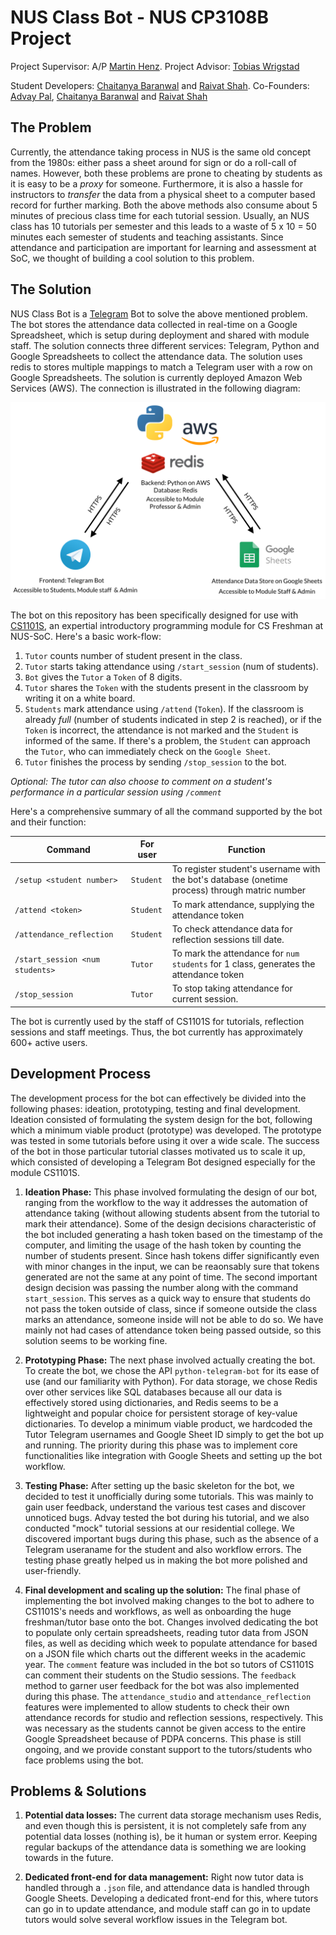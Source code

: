 # NUS Class Bot - NUS CP3108B Project

Project Supervisor: A/P [Martin Henz](https://github.com/martin-henz). Project Advisor: [Tobias Wrigstad](https://github.com/TobiasWrigstad)

Student Developers: [Chaitanya Baranwal](https://github.com/chaitanyabaranwal) and [Raivat Shah](https://github.com/raivatshah). Co-Founders: [Advay Pal](https://github.com/advaypal), [Chaitanya Baranwal](https://github.com/chaitanyabaranwal) and [Raivat Shah](https://github.com/raivatshah)

## The Problem

Currently, the attendance taking process in NUS is the same old concept from the 1980s: either pass a sheet around for sign or do a roll-call of names. However, both these problems are prone to cheating by students as it is easy to be a *proxy* for someone. Furthermore, it is also a hassle for instructors to *transfer* the data from a physical sheet to a computer based record for further marking. Both the above methods also consume about 5 minutes of precious class time for each tutorial session. Usually, an NUS class has 10 tutorials per semester and this leads to a waste of 5 x 10 = 50 minutes each semester of students and teaching assistants. Since attendance and participation are important for learning and assessment at SoC, we thought of building a cool solution to this problem. 

## The Solution 

NUS Class Bot is a [Telegram](https://telegram.org/) Bot to solve the above mentioned problem. The bot stores the attendance data collected in real-time on a Google Spreadsheet, which is setup during deployment and shared with module staff. The solution connects three different services: Telegram, Python and Google Spreadsheets to collect the attendance data. The solution uses redis to stores multiple mappings to match a Telegram user with a row on Google Spreadsheets. The solution is currently deployed Amazon Web Services (AWS). The connection is illustrated in the following diagram:

![diagram](images/diagram.png)


The bot on this repository has been specifically designed for use with [CS1101S](https://comp.nus.edu.sg/~cs1101s/), an expertial introductory programming module for CS Freshman at NUS-SoC. Here's a basic work-flow:

1. `Tutor` counts number of student present in the class. 
2. `Tutor` starts taking attendance using `/start_session` (num of students). 
2. `Bot` gives the `Tutor` a `Token` of 8 digits.
3. `Tutor` shares the `Token` with the students present in the classroom by writing it on a white board.
4. `Students` mark attendance using `/attend` (`Token`). If the classroom is already *full* (number of students indicated in step 2 is reached), or if the `Token` is incorrect, the attendance is not marked and the `Student` is informed of the same. If there's a problem, the `Student` can approach the `Tutor`, who can immediately check on the `Google Sheet`.
5. `Tutor` finishes the process by sending `/stop_session` to the bot.

*Optional: The tutor can also choose to comment on a student's performance in a particular session using `/comment`*

Here's a comprehensive summary of all the command supported by the bot and their function:

| Command                        | For user           | Function |
| -------------                  |-------------| -----|
| `/setup <student number>`      | `Student`          |  To register student's username with the bot's database (onetime process) through matric number  |
| `/attend <token>`               |   `Student`        |  To mark attendance, supplying the attendance token  |
| `/attendance_reflection`        | `Student`           | To check attendance data for reflection sessions till date.  |
| `/start_session <num students>`        | `Tutor`           | To mark the attendance for `num students` for 1 class, generates the attendance token  |
| `/stop_session`        | `Tutor`           | To stop taking attendance for current session.  |

The bot is currently used by the staff of CS1101S for tutorials, reflection sessions and staff meetings. Thus, the bot currently has approximately 600+ active users. 

## Development Process 

The development process for the bot can effectively be divided into the following phases: ideation, prototyping, testing and final development. Ideation consisted of formulating the system design for the bot, following which a minimum viable product (prototype) was developed. The prototype was tested in some tutorials before using it over a wide scale. The success of the bot in those particular tutorial classes motivated us to scale it up, which consisted of developing a Telegram Bot
designed especially for the module CS1101S.

1. **Ideation Phase:** This phase involved formulating the design of our bot, ranging from the workflow to the way it addresses the automation of attendance taking (without allowing students absent from the tutorial to mark their attendance). Some of the design decisions characteristic of the bot included generating a hash token based on the timestamp of the computer, and limiting the usage of the hash token by counting the number of students present. Since hash tokens differ significantly even with minor changes in the input, we can be reaonsably sure that tokens generated are not the same at any point of time. The second important design decision was passing the number along with the command `start_session`. This serves as a quick way to ensure that students do not pass the token outside of class, since if someone outside the class marks an attendance, someone inside will not be able to do so. We have mainly not had cases of attendance token being passed outside, so this solution seems to be working fine.

2. **Prototyping Phase:** The next phase involved actually creating the bot. To create the bot, we chose the API `python-telegram-bot` for its ease of use (and our familiarity with Python). For data storage, we chose Redis over other services like SQL databases because all our data is effectively stored using dictionaries, and Redis seems to be a lightweight and popular choice for persistent storage of key-value dictionaries. To develop a minimum viable product, we hardcoded the Tutor Telegram usernames and Google Sheet ID simply to get the bot up and running. The priority during this phase was to implement core functionalities like integration with Google Sheets and setting up the bot workflow.

3. **Testing Phase:** After setting up the basic skeleton for the bot, we decided to test it unofficially during some tutorials. This was mainly to gain user feedback, understand the various test cases and discover unnoticed bugs. Advay tested the bot during his tutorial, and we also conducted "mock" tutorial sessions at our residential college. We discovered important bugs during this phase, such as the absence of a Telegram useraname for the student and also workflow errors. The testing phase greatly helped us in making the bot more polished and user-friendly.

4. **Final development and scaling up the solution:** The final phase of implementing the bot involved making changes to the bot to adhere to CS1101S's needs and workflows, as well as onboarding the huge freshman/tutor base onto the bot. Changes involved dedicating the bot to populate only certain spreadsheets, reading tutor data from JSON files, as well as deciding which week to populate attendance for based on a JSON file which charts out the different weeks in the academic year. The `comment` feature was included in the bot so tutors of CS1101S can comment their students on the Studio sessions. The `feedback` method to garner user feedback for the bot was also implemented during this phase. The `attendance_studio` and `attendance_reflection` features were implemented to allow students to check their own attendance records for studio and reflection sessions, respectively. This was necessary as the students cannot be given access to the entire Google Spreadsheet because of PDPA concerns. This phase is still ongoing, and we provide constant support to the tutors/students who face problems using the bot.

## Problems & Solutions

1. **Potential data losses:** The current data storage mechanism uses Redis, and even though this is persistent, it is not completely safe from any potential data losses (nothing is), be it human or system error. Keeping regular backups of the attendance data is something we are looking towards in the future.
   
2. **Dedicated front-end for data management:** Right now tutor data is handled through a `.json` file, and attendance data is handled through Google Sheets. Developing a dedicated front-end for this, where tutors can go in to update attendance, and module staff can go in to update tutors would solve several workflow issues in the Telegram bot.
